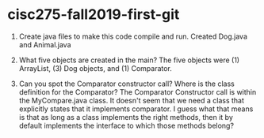 # cisc275-fall2019-first-git
1. Create java files to make this code compile and run.
   Created Dog.java and Animal.java

2. What five objects are created in the main?
   The five objects were (1) ArrayList, (3) Dog objects, and (1) Comparator.

3. Can you spot the Comparator constructor call? Where is the class definition for the Comparator?
   The Comparator Constructor call is within the MyCompare.java class.  It doesn't seem that we need a class that explicitly states that it implements comparator.  I guess what that means is that as long as a class implements the right methods, then it by default implements the interface to which those methods belong?
   
